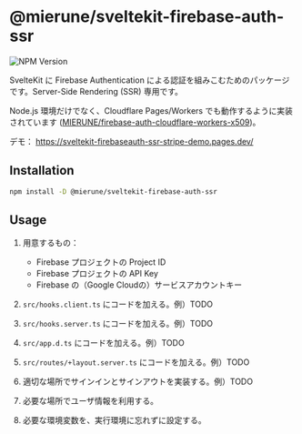 # @mierune/sveltekit-firebase-auth-ssr

![NPM Version](https://img.shields.io/npm/v/%40mierune%2Fsveltekit-firebase-auth-ssr)

SvelteKit に Firebase Authentication による認証を組みこむためのパッケージです。Server-Side Rendering (SSR) 専用です。

Node.js 環境だけでなく、Cloudflare Pages/Workers でも動作するように実装されています ([MIERUNE/firebase-auth-cloudflare-workers-x509](https://github.com/MIERUNE/firebase-auth-cloudflare-workers-x509))。

デモ： https://sveltekit-firebaseauth-ssr-stripe-demo.pages.dev/

## Installation

```bash
npm install -D @mierune/sveltekit-firebase-auth-ssr
```

## Usage

1. 用意するもの：

   - Firebase プロジェクトの Project ID
   - Firebase プロジェクトの API Key
   - Firebase の（Google Cloudの）サービスアカウントキー

2. `src/hooks.client.ts` にコードを加える。例）TODO
3. `src/hooks.server.ts` にコードを加える。例）TODO
4. `src/app.d.ts` にコードを加える。例）TODO
5. `src/routes/+layout.server.ts` にコードを加える。例）TODO
6. 適切な場所でサインインとサインアウトを実装する。例）TODO
7. 必要な場所でユーザ情報を利用する。
8. 必要な環境変数を、実行環境に忘れずに設定する。
